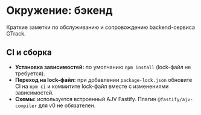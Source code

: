 # Окружение: бэкенд

Краткие заметки по обслуживанию и сопровождению backend-сервиса GTrack.

## CI и сборка

- **Установка зависимостей:** по умолчанию `npm install` (lock-файл не требуется).
- **Переход на lock-файл:** при добавлении `package-lock.json` обновите CI на `npm ci` и коммитите lock-файл вместе с изменениями зависимостей.
- **Схемы:** используется встроенный AJV Fastify. Плагин `@fastify/ajv-compiler` для v0 не обязателен.
